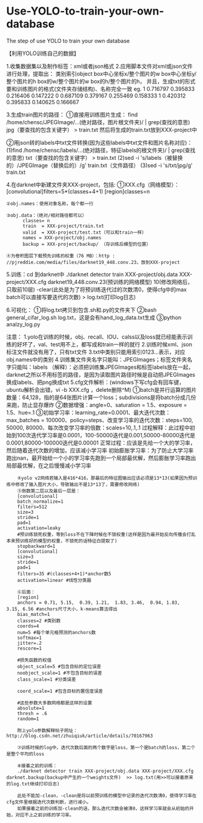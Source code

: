 # Use-YOLO-to-train-your-own-database
The step of use YOLO to train your own database 

【利用YOLO训练自己的数据】

1.收集数据集以及制作标签：xml或者json格式
2.应用脚本文件对xml或json文件进行处理，提取出：
  类别索引object box中心坐标x/整个图片的w box中心坐标y/整个图片的h box的w/整个图片的w box的h/整个图片的h，
  并且，生成txt的形式要和训练图片的格式(文件夹存储结构)、名称完全一致
  eg.
    1 0.716797 0.395833 0.216406 0.147222
    0 0.687109 0.379167 0.255469 0.158333
    1 0.420312 0.395833 0.140625 0.166667

3.生成train图片的路径：
    ①直接用训练图片生成：
    find /home/chensc/JPEGImage/...(绝对路径，图片根文件夹)/ | grep(查找的意思) jpg（要查找的包含关键字） > train.txt 
    然后将生成的train.txt放到XXX-project中

②用json转的labels中txt文件转换(因为这些labels中txt文件和图片名称对应)：
    (1)find /home/chensc/labels/...(绝对路径，特征labels的根文件夹)/ | grep(查找的意思) txt（要查找的包含关键字） > train.txt 
    (2)sed -i 's/labels（被替换的）/JPEGImage（替换后的）/g' train.txt（文件路径）
    (3)sed -i 's/txt/jpg/g' train.txt

4.在darknet中新建文件夹XXX-project，包括:
    ①XXX.cfg（网络模型）：[convolutional]filters=5*(classes+4+1)
		                     [region]classes=n

    ②obj.names：使用对象名称，每个都一行

    ③obj.data：（绝对/相对路径都可以）
          classes= n
          train  = XXX-project/train.txt
          valid  = XXX-project/test.txt（可以和train一样）
          names = XXX-project/obj.names
          backup = XXX-project/backup/ （存训练后模型的位置）

    ④为卷积图层下载预先训练的权重（76 MB）：http : //pjreddie.com/media/files/darknet19_448.conv.23，放到XXX-project

5.训练：cd 到darknet中
    ./darknet detector train XXX-project/obj.data XXX-project/XXX.cfg darknet19_448.conv.23(预训练的网络模型) 10(修改网络后，只取前10层) -clear(此处是为了将预训练迭代过的次数清0，使得cfg中的max batch可以直接写要迭代的次数) > log.txt(打印log日志)


6.可视化：
    ①将log.txt拷贝到包含.sh和.py的文件夹下
    ②bash general_cifar_log.sh log.txt，这是会有hand_log_data.txt生成
    ③python analzy_log.py

注意：
    1.yolo在训练的时候，obj、recall、IOU、calss以及loss就已经能表示训练的好坏了，val、test用不上，都写成和train一样的就行
    2.训练时候xml、json标注文件就没有用了，只有txt文件
    3.txt中类别只能用索引0123...表示，对应obj.names中的类别
    4.训练集文件夹名字只能叫：JPEGImages；标签文件夹名字只能叫：labels
    （解释）：必须把训练集JPEGImages和标签labels放在一起，darknet之所以不用标签的路径，是因为读取图片路径时候是自动把JPEGImages换成labels、把png换成txt
    5.cfg文件解析：(windows下写cfg会有回车键，ubuntu解析会出错，vi -b XXX.cfg ，delete删除^M)
        ①batch是并行运算的图片数量：64,128，指的是64张图片计算一个loss；subdivisions是将batch分成几份来跑，防止显存爆炸
        ②数据增强：angle=0、saturation = 1.5、exposure = 1.5、hue=.1
        ③初始学习率：learning_rate=0.0001、最大迭代次数：
                    max_batches = 100000、policy=steps、改变学习率的迭代次数：steps=100, 50000, 80000、每次改变学习率的倍数：scales=10,.1,.1
                    过程解释：此过程中初始到100次迭代学习率是0.0001，100-50000迭代是0.001,50000-80000迭代是0.0001,80000-100000迭代是0.00001
                    正常过程：应该是先给一个大的学习率，然后随着迭代次数的增加，应该减小学习率
                    初始膨胀学习率：为了防止大学习率跑出nan，最开始给一个小的学习率先跑到一个局部最优解，然后膨胀学习率跑出局部最优解，在之后慢慢减小学习率

        ④yolo v2网络若输入是416*416，那最后的特征图输出应该必须是13*13(如果因为预训练中修改了输入图片大小，导致输出不是13*13了，需要修改网络)
        ⑤倒数第二层以及最后一层是：
        [convolutional]
        batch_normalize=1
        filters=512
        size=3
        stride=1
        pad=1
        activation=leaky
        #预训练锁死权重，等到loss不在下降时候在不锁权重(这样是因为最开始反向传播会打乱本来预训练好的模型的权重，不锁死的话特征白提取了)
        stopbackward=1
        [convolutional]
        size=3
        stride=1
        pad=1
        filters=35 #(classes+4+1)*anchor数5
        activation=linear #线性分类器

        ⑥后面：
        [region]
        anchors = 0.71, 5.15,  0.39, 1.21,  1.83, 3.46,  0.94, 1.83,  3.15, 6.56 #anchors尺寸大小，k-means算法得出
        bias_match=1
        classes=2 #类别数
        coords=4
        num=5 #每个单元格预测的anchors数
        softmax=1
        jitter=.2
        rescore=1

        #损失函数的权值
        object_scale=5 #包含目标的定位误差
        noobject_scale=1 #不包含目标的误差
        class_scale=1 #分类误差

        coord_scale=1 #包含目标的置信度误差
 
        #这些参数大多数网络都是这样的设置
        absolute=1
        thresh = .6
        random=1

        附上yolo参数解释帖子网址：http://blog.csdn.net/zhuiqiuk/article/details/70167963

        ⑦训练时候的log中，迭代次数后面的两个数字是loss，第一个是batch的loss，第二个是整个平均的loss 

        ⑧接着之前的训练：
        ./darknet detector train XXX-project/obj.data XXX-project/XXX.cfg darknet.backup(backup中产生的一个weights文件)  >> log.txt(用>>可以接着原来的log.txt继续打印日志)

        此处不能加-clean，-clean是将以前预训练的模型中记录的迭代次数清0，使得学习率在cfg文件里根据迭代次数判断，进行减小。
        如果接着之前的训练加-clean的话，那么迭代次数会被清0，这样学习率就会从初始的开始，对应不上之前训练的学习率。
